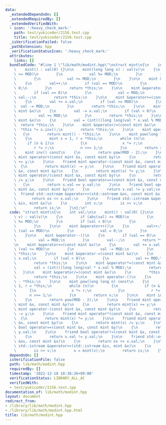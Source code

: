 ```yaml
---
data:
  _extendedDependsOn: []
  _extendedRequiredBy: []
  _extendedVerifiedWith:
  - icon: ':heavy_check_mark:'
    path: test/yukicoder/2156.test.cpp
    title: test/yukicoder/2156.test.cpp
  _isVerificationFailed: false
  _pathExtension: hpp
  _verificationStatusIcon: ':heavy_check_mark:'
  attributes:
    links: []
  bundledCode: "#line 1 \"lib/math/modint.hpp\"\nstruct mint\n{\n    int val;\n\n\
    \    mint() : val(0) {}\n\n    mint(long long v) : val(v)\n    {\n        if (abs(val)\
    \ >= MOD)\n        {\n            val %= MOD;\n        }\n        if (val < 0)\n\
    \        {\n            val += MOD;\n        }\n    }\n\n    mint &operator++()\n\
    \    {\n        val++;\n        if (val == MOD)\n        {\n            val =\
    \ 0;\n        }\n        return *this;\n    }\n\n    mint &operator--()\n    {\n\
    \        if (val == 0)\n        {\n            val = MOD;\n        }\n       \
    \ val--;\n        return *this;\n    }\n\n    mint &operator+=(const mint &x)\n\
    \    {\n        val += x.val;\n        if (val >= MOD)\n        {\n          \
    \  val -= MOD;\n        }\n        return *this;\n    }\n\n    mint &operator-=(const\
    \ mint &x)\n    {\n        val -= x.val;\n        if (val < 0)\n        {\n  \
    \          val += MOD;\n        }\n        return *this;\n    }\n\n    mint &operator*=(const\
    \ mint &x)\n    {\n        val = (int)((long long)val * x.val % MOD);\n      \
    \  return *this;\n    }\n\n    mint &operator/=(const mint &x)\n    {\n      \
    \  *this *= x.inv();\n        return *this;\n    }\n\n    mint operator-()\n \
    \   {\n        return mint() - *this;\n    }\n\n    mint pow(long long n) const\n\
    \    {\n        mint x = 1, r = *this;\n        while (n)\n        {\n       \
    \     if (n & 1)\n            {\n                x *= r;\n            }\n    \
    \        r *= r;\n            n >>= 1;\n        }\n        return x;\n    }\n\n\
    \    mint inv() const\n    {\n        return pow(MOD - 2);\n    }\n\n    friend\
    \ mint operator+(const mint &x, const mint &y)\n    {\n        return mint(x)\
    \ += y;\n    }\n\n    friend mint operator-(const mint &x, const mint &y)\n  \
    \  {\n        return mint(x) -= y;\n    }\n\n    friend mint operator*(const mint\
    \ &x, const mint &y)\n    {\n        return mint(x) *= y;\n    }\n\n    friend\
    \ mint operator/(const mint &x, const mint &y)\n    {\n        return mint(x)\
    \ /= y;\n    }\n\n    friend bool operator==(const mint &x, const mint &y)\n \
    \   {\n        return x.val == y.val;\n    }\n\n    friend bool operator!=(const\
    \ mint &x, const mint &y)\n    {\n        return x.val != y.val;\n    }\n\n  \
    \  friend std::ostream &operator<<(std::ostream &os, const mint &x)\n    {\n \
    \       return os << x.val;\n    }\n\n    friend std::istream &operator>>(std::istream\
    \ &is, mint &x)\n    {\n        int v;\n        is >> v;\n        x = mint(v);\n\
    \        return is;\n    }\n};\n"
  code: "struct mint\n{\n    int val;\n\n    mint() : val(0) {}\n\n    mint(long long\
    \ v) : val(v)\n    {\n        if (abs(val) >= MOD)\n        {\n            val\
    \ %= MOD;\n        }\n        if (val < 0)\n        {\n            val += MOD;\n\
    \        }\n    }\n\n    mint &operator++()\n    {\n        val++;\n        if\
    \ (val == MOD)\n        {\n            val = 0;\n        }\n        return *this;\n\
    \    }\n\n    mint &operator--()\n    {\n        if (val == 0)\n        {\n  \
    \          val = MOD;\n        }\n        val--;\n        return *this;\n    }\n\
    \n    mint &operator+=(const mint &x)\n    {\n        val += x.val;\n        if\
    \ (val >= MOD)\n        {\n            val -= MOD;\n        }\n        return\
    \ *this;\n    }\n\n    mint &operator-=(const mint &x)\n    {\n        val -=\
    \ x.val;\n        if (val < 0)\n        {\n            val += MOD;\n        }\n\
    \        return *this;\n    }\n\n    mint &operator*=(const mint &x)\n    {\n\
    \        val = (int)((long long)val * x.val % MOD);\n        return *this;\n \
    \   }\n\n    mint &operator/=(const mint &x)\n    {\n        *this *= x.inv();\n\
    \        return *this;\n    }\n\n    mint operator-()\n    {\n        return mint()\
    \ - *this;\n    }\n\n    mint pow(long long n) const\n    {\n        mint x =\
    \ 1, r = *this;\n        while (n)\n        {\n            if (n & 1)\n      \
    \      {\n                x *= r;\n            }\n            r *= r;\n      \
    \      n >>= 1;\n        }\n        return x;\n    }\n\n    mint inv() const\n\
    \    {\n        return pow(MOD - 2);\n    }\n\n    friend mint operator+(const\
    \ mint &x, const mint &y)\n    {\n        return mint(x) += y;\n    }\n\n    friend\
    \ mint operator-(const mint &x, const mint &y)\n    {\n        return mint(x)\
    \ -= y;\n    }\n\n    friend mint operator*(const mint &x, const mint &y)\n  \
    \  {\n        return mint(x) *= y;\n    }\n\n    friend mint operator/(const mint\
    \ &x, const mint &y)\n    {\n        return mint(x) /= y;\n    }\n\n    friend\
    \ bool operator==(const mint &x, const mint &y)\n    {\n        return x.val ==\
    \ y.val;\n    }\n\n    friend bool operator!=(const mint &x, const mint &y)\n\
    \    {\n        return x.val != y.val;\n    }\n\n    friend std::ostream &operator<<(std::ostream\
    \ &os, const mint &x)\n    {\n        return os << x.val;\n    }\n\n    friend\
    \ std::istream &operator>>(std::istream &is, mint &x)\n    {\n        int v;\n\
    \        is >> v;\n        x = mint(v);\n        return is;\n    }\n};\n"
  dependsOn: []
  isVerificationFile: false
  path: lib/math/modint.hpp
  requiredBy: []
  timestamp: '2022-12-10 18:36:36+09:00'
  verificationStatus: LIBRARY_ALL_AC
  verifiedWith:
  - test/yukicoder/2156.test.cpp
documentation_of: lib/math/modint.hpp
layout: document
redirect_from:
- /library/lib/math/modint.hpp
- /library/lib/math/modint.hpp.html
title: lib/math/modint.hpp
---
```

